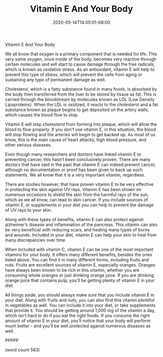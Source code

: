 ﻿---
title: "Vitamin E And Your Body"
date: 2020-05-14T14:05:01-08:00
description: "Vitamins and Supplements Tips for Web Success"
featured_image: "/images/Vitamins and Supplements.jpg"
tags: ["Vitamins and Supplements"]
---

Vitamin E And Your Body

We all know that oxygen is a primary component that is needed for life.  This very same oxygen, once inside of the body, becomes very reactive through certain molecules and will start to cause damage through the free radicals, which is known as oxidative stress.  As an antioxidant, vitamin E will help to prevent this type of stress, which will prevent the cells from aging or sustaining any type of permanent damage as well.

Cholesterol, which is a fatty substance found in many foods, is absorbed by the body then transferred from the liver to be stored by tissue as fat.  This is carried through the bloodstream by molecules known as LDL (Low Density Lipoproteins).  When the LDL is oxidized, it reacts to the cholesterol and a fat substance known as plaque begins to get deposited on the artery walls, which causes the blood flow to stop.

Vitamin E will stop cholesterol from forming into plaque, which will allow the blood to flow properly.  If you don’t use vitamin E, in this situation, the blood will stop flowing and the arteries will begin to get backed up.  As most of us know, this is the main cause of heart attacks, high blood pressure, and other serious diseases.

Even though many researchers and doctors have linked vitamin E to preventing cancer, this hasn’t been conclusively proven.  There are many doctors that have said in the past that vitamin E can indeed prevent cancer, although no documentation or proof has been given to back up such statements.  We all know that it is a very important vitamin, regardless.

There are studies however, that have proven vitamin E to be very effective in protecting the skin against UV rays.  Vitamin E has been shown on numerous occasions to shield the skin from the harmful rays of the sun, which as we all know, can lead to skin cancer.  If you include sources of vitamin E, or supplements in your diet you can help to prevent the damage of UV rays to your skin.

Along with these types of benefits, vitamin E can also protect against alzheimer’s disease and inflammation of the pancreas.  This vitamin can also be very beneficial with reducing scars, and healing many types of burns and wounds.  Included in your diet, vitamin E can help your skin to heal from many discrepancies over time.

When included with vitamin C, vitamin E can be one of the most important vitamins for your body.  It offers many different benefits, besides the ones listed above.  You can find it in many different forms, including fruits and nuts.  Fruits are excellent sources of vitamin E, especially oranges.  Oranges have always been known to be rich in this vitamin, whether you are consuming whole oranges or just drinking orange juice.  If you are drinking orange juice that contains pulp, you’ll be getting plenty of vitamin E in your diet.

All things aside, you should always make sure that you include vitamin E in your diet.  Along with fruits and nuts, you can also find this vitamin plentiful in vegetables as well.  You can include it into your diet, or take supplements that provide it.  You should be getting around 1,000 mg of the vitamin a day, which isn’t hard to do if you eat the right foods.  If you consume the right amount of vitamin E in your diet, you’ll notice that your body will perform much better - and you’ll be well protected against numerous diseases as well. 

PPPPP

(word count 583)

